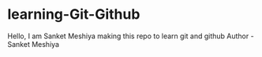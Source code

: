 # learning-Git-Github

Hello, I am Sanket Meshiya making this repo to learn git and github
Author -Sanket Meshiya
